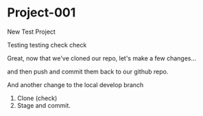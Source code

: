 # Project-001
New Test Project

Testing testing check check

Great,
now that we've cloned our repo,
let's make a few changes...

and then push and commit them back to our github repo.

And another change to the local develop branch

1. Clone (check)
2. Stage and commit.